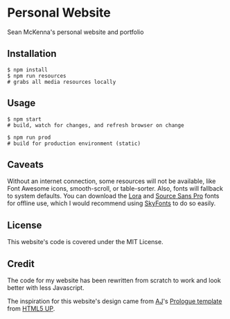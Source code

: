 # Personal Website

Sean McKenna's personal website and portfolio

## Installation

```ShellSession
$ npm install
$ npm run resources
# grabs all media resources locally
```

## Usage

```ShellSession
$ npm start
# build, watch for changes, and refresh browser on change

$ npm run prod
# build for production environment (static)
```

## Caveats

Without an internet connection, some resources will not be available, like Font Awesome icons, smooth-scroll, or table-sorter. Also, fonts will fallback to system defaults. You can download the [Lora](https://fonts.google.com/specimen/Lora) and [Source Sans Pro](https://fonts.google.com/specimen/Source+Sans+Pro) fonts for offline use, which I would recommend using [SkyFonts](https://www.fonts.com/web-fonts/google) to do so easily.

## License

This website's code is covered under the MIT License.

## Credit

The code for my website has been rewritten from scratch to work and look better with less Javascript.

The inspiration for this website's design came from [AJ](http://n33.co)'s [Prologue template](http://html5up.net/prologue) from [HTML5 UP](http://html5up.net/).
